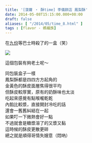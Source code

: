 ```yaml
---
title: '[菠蘿 ‧ 酥time] 李儀餅店 鳳梨酥'
date: 2014-05-08T15:15:00.000+08:00
draft: false
aliases: [ "/2014/05/time_8.html" ]
tags : [flavor - 螞蟻族]
---
```


在[九份](https://hidie.net/taipei3a/)等巴士時殺了的一盒（笑）  

![](/images/li3pineapple.jpg)

這個包裝有夠老土呢～  
  
同包裝盒子一樣  
鳳梨酥都是四四方方起角的  
金黃色的酥皮面層焦得很平均  
但酥皮較厚實，原有的奶酥味也太淡  
吃起來感覺有點喉嚨乾乾  
內餡比較漿，直接開封冷吃的話  
還會一舊舊糾結在一起  
如果叮一下微熱會好一點  
不過就會是糖漿溶了的又漿又黏  
這時候的酥皮更散更碎  
總之就是順得哥情失嫂意（悶吶）
